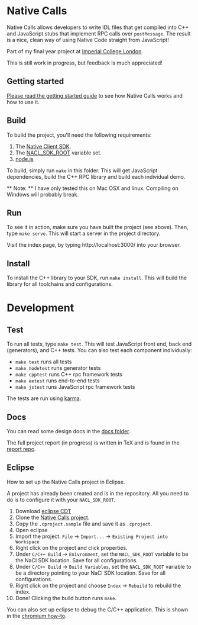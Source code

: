 # Native Calls

Native Calls allows developers to write IDL files that get compiled into C++ and JavaScript stubs that implement RPC calls over ```postMessage```.
The result is a nice, clean way of using Native Code straight from JavaScript!

Part of my final year project at [Imperial College London](http://www3.imperial.ac.uk/computing/).

This is still work in progress, but feedback is much appreciated!

## Getting started
[Please read the getting started guide](https://github.com/meltuhamy/native-calls/tree/master/docs/getting-started.md) to see how Native Calls works and how to use it.

## Build
To build the project, you'll need the following requirements:

1. The [Native Client SDK](https://developers.google.com/native-client/dev/).
2. The [NACL_SDK_ROOT](https://developers.google.com/native-client/dev/devguide/devcycle/building) variable set.
3. [node.js](http://nodejs.org/)

To build, simply run ```make``` in this folder. This will get JavaScript dependencies, build the C++ RPC library and build each individual demo.

** Note: ** I have only tested this on Mac OSX and linux. Compiling on Windows will probably break.

## Run
To see it in action, make sure you have built the project (see above). Then, type ```make serve```. This will start a server in the project directory.

Visit the index page, by typing http://localhost:3000/ into your browser.

## Install
To install the C++ library to your SDK, run ```make install```.
This will build the library for all toolchains and configurations.

# Development

## Test
To run all tests, type ```make test```. This will test JavaScript front end, back end (generators), and C++ tests.
You can also test each component individually:

* ```make test``` runs all tests
* ```make nodetest``` runs generator tests
* ```make cpptest``` runs C++ rpc framework tests
* ```make eetest``` runs end-to-end tests
* ```make jstest``` runs JavaScript rpc framework tests

The tests are run using [karma](https://github.com/karma-runner/karma).

## Docs

You can read some design docs in the [docs folder](https://github.com/meltuhamy/native-calls/tree/master/docs).

The full project report (in progress) is written in TeX and is found in the [report repo](https://github.com/meltuhamy/native-calls-report).

## Eclipse
How to set up the Native Calls project in Eclipse.

A project has already been created and is in the repository. All you need to do is to configure it with your ```NACL_SDK_ROOT```.


1. Download [eclipse CDT](http://goo.gl/Rymz93)
2. Clone the [Native Calls project](http://goo.gl/qarpeD).
3. Copy the ```.cproject.sample``` file and save it as ```.cproject```.
4. Open eclipse
5. Import the project. ```File``` -> ```Import...``` -> ```Existing Project into Workspace```
6. Right click on the project and click properties.
7. Under ```C/C++ Build``` -> ```Enivronment```, set the ```NACL_SDK_ROOT``` variable to be the NaCl SDK location. Save for all configurations.
8. Under ```C/C++ Build``` -> ```Build Variables```, set the ```NACL_SDK_ROOT``` variable to be a directory pointing to your NaCl SDK location. Save for all configurations.
9. Right click on the project and choose ```Index``` -> ```Rebuild``` to rebuild the index.
10. Done! Clicking the build button runs ```make```.

You can also set up eclipse to debug the C/C++ application. This is shown in the [chromium how-to](http://www.chromium.org/nativeclient/how-tos/debugging-documentation/debugging-with-debug-stub-recommended/debugging-nacl-apps-in-eclipse-cdt).
